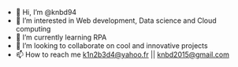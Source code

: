 - 👋 Hi, I’m @knbd94
- 👀 I’m interested in Web development, Data science and Cloud computing 
- 🌱 I’m currently learning RPA
- 💞️ I’m looking to collaborate on cool and innovative projects
- 📫 How to reach me k1n2b3d4@yahoo.fr || knbd2015@gmail.com

<!---
knbd94/knbd94 is a ✨ special ✨ repository because its `README.md` (this file) appears on your GitHub profile.
You can click the Preview link to take a look at your changes.
--->
